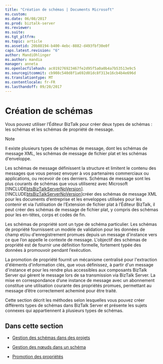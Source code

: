 ```yaml
---
title: "Création de schémas | Documents Microsoft"
ms.custom: 
ms.date: 06/08/2017
ms.prod: biztalk-server
ms.reviewer: 
ms.suite: 
ms.tgt_pltfrm: 
ms.topic: article
ms.assetid: 20b88194-b400-4ebc-8882-d493fbf30e0f
caps.latest.revision: "6"
author: MandiOhlinger
ms.author: mandia
manager: anneta
ms.openlocfilehash: ac019276923467fe2d95f5a0a0b4a7b53513e9c5
ms.sourcegitcommit: cb908c540d8f1a692d01dc8f313e16cb4b4e696d
ms.translationtype: MT
ms.contentlocale: fr-FR
ms.lasthandoff: 09/20/2017
---
```

# <a name="creating-schemas"></a>Création de schémas
Vous pouvez utiliser l’Éditeur BizTalk pour créer deux types de schémas : les schémas et les schémas de propriété de message.  
  
> [!NOTE]
>  Il existe plusieurs types de schémas de message, dont les schémas de message XML, les schémas de message de fichier plat et les schémas d'enveloppe.  
  
 Les schémas de message définissent la structure et limitent le contenu des messages que vous pensez envoyer à vos partenaires commerciaux ou applications, ou recevoir de ces derniers. Schémas de message sont les plus courants de schémas que vous utiliserez avec Microsoft [!INCLUDE[btsBizTalkServerNoVersion](../includes/btsbiztalkservernoversion-md.md)]. [!INCLUDE[btsBizTalkServerNoVersion](../includes/btsbiztalkservernoversion-md.md)]créer des schémas de message XML pour les documents d’entreprise et les enveloppes utilisées pour les contenir et via l’utilisation de l’Extension de fichier plat à l’Éditeur BizTalk, il peut créer des schémas de message de fichier plat, y compris des schémas pour les en-têtes, corps et codes de fin.  
  
 Les schémas de propriété sont un type de schéma particulier. Les schémas de propriété fournissent un modèle de validation pour les données de champ et/ou d'enregistrement promues depuis un message d'instance vers ce que l’on appelle le contexte de message. L'objectif des schémas de propriété est de fournir une définition formelle, fortement typée des données à promouvoir pendant l’exécution.  
  
 La promotion de propriété fournit un mécanisme centralisé pour l'extraction d'éléments d'information clés, que vous définissez, à partir d'un message d'instance et pour les rendre plus accessibles aux composants BizTalk Server qui gèrent le message lors de sa transmission via BizTalk Server. La mise en correspondance d’une instance de message avec un abonnement constitue une utilisation courante des propriétés promues, permettant au message d’être correctement acheminé pour être traité.  
  
 Cette section décrit les méthodes selon lesquelles vous pouvez créer différents types de schémas dans BizTalk Server et présente les sujets connexes qui appartiennent à plusieurs types de schémas.  
  
## <a name="in-this-section"></a>Dans cette section  
  
-   [Gestion des schémas dans des projets](../core/managing-schemas-within-projects.md)  
  
-   [Gestion des nœuds dans un schéma](../core/managing-the-nodes-within-a-schema.md)  
  
-   [Promotion des propriétés](../core/promoting-properties.md)
